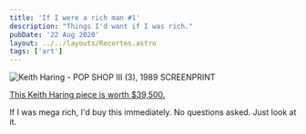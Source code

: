 ```yaml
---
title: 'If I were a rich man #1'
description: "Things I'd want if I was rich."
pubDate: '22 Aug 2020'
layout: ../../layouts/Recortes.astro
tags: ['art']
---
```


![Keith Haring - POP SHOP III (3), 1989 SCREENPRINT](/images/keith-haring.jpeg)

[This Keith Haring piece is worth $39,500.](https://www.artsy.net/artwork/keith-haring-pop-shop-iii-3-2)

If I was mega rich, I'd buy this immediately. No questions asked. Just look at it.